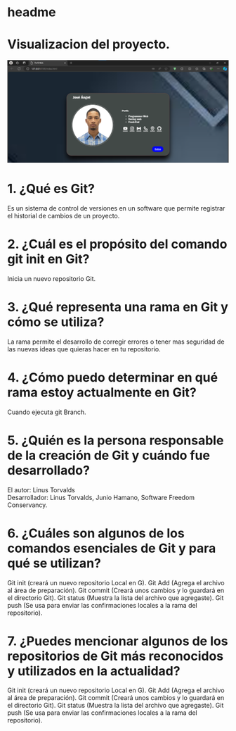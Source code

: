 # headme
# Visualizacion del proyecto.
![a proyecto](<img/Imagen proyecto.png>)

# 1. ¿Qué es Git?
Es un sistema de control de versiones en un software que permite registrar el historial de cambios de un proyecto.

# 2.	¿Cuál es el propósito del comando git init en Git?
Inicia un nuevo repositorio Git.

# 3.	¿Qué representa una rama en Git y cómo se utiliza?
La rama permite el desarrollo de corregir errores o tener mas seguridad de las nuevas ideas que quieras hacer en tu repositorio.

# 4.	¿Cómo puedo determinar en qué rama estoy actualmente en Git?
Cuando ejecuta git Branch.

# 5.	¿Quién es la persona responsable de la creación de Git y cuándo fue desarrollado?
El autor: Linus Torvalds  
Desarrollador: Linus Torvalds, Junio Hamano, Software Freedom Conservancy. 
		
# 6.	¿Cuáles son algunos de los comandos esenciales de Git y para qué se utilizan?
Git init (creará un nuevo repositorio Local en G).
Git Add (Agrega el archivo al área de preparación).
Git commit (Creará unos cambios y lo guardará en el directorio Git).
Git status (Muestra la lista del archivo que agregaste).
Git push (Se usa para enviar las confirmaciones locales a la rama del repositorio).

# 7.	¿Puedes mencionar algunos de los repositorios de Git más reconocidos y utilizados en la actualidad?

Git init (creará un nuevo repositorio Local en G).
Git Add (Agrega el archivo al área de preparación).
Git commit (Creará unos cambios y lo guardará en el directorio Git).
Git status (Muestra la lista del archivo que agregaste).
Git push (Se usa para enviar las confirmaciones locales a la rama del repositorio).

